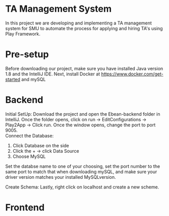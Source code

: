 # TA Management System
In this project we are developing and implementing a TA management system for SMU to automate the process for applying and hiring TA's using Play Framework.

# Pre-setup
Before downloading our project, make sure you have installed Java version 1.8 and the IntelliJ IDE. Next, install Docker at https://www.docker.com/get-started and mySQL

# Backend
Initial SetUp: Download the project and open the Ebean-backend folder in IntelliJ. Once the folder opens, click on run -> EditConfigurations -> Play2App -> Click run. Once the window opens, change the port to port 9005.  
Connect the Database:  
1. Click Database on the side
2. Click the + → click Data Source
3. Choose MySQL  
 
Set the databse name to one of your choosing, set the port number to the same port to match that when downloading mySQL, and make sure your driver version matches your installed MySQLversion.  

Create Schema: Lastly, right click on localhost and create a new scheme. 

# Frontend

